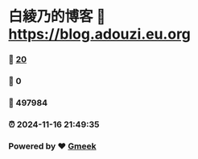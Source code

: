 # 白綾乃的博客 :link: https://blog.adouzi.eu.org 
### :page_facing_up: [20](https://blog.adouzi.eu.org/tag.html) 
### :speech_balloon: 0 
### :hibiscus: 497984 
### :alarm_clock: 2024-11-16 21:49:35 
### Powered by :heart: [Gmeek](https://github.com/Meekdai/Gmeek)
